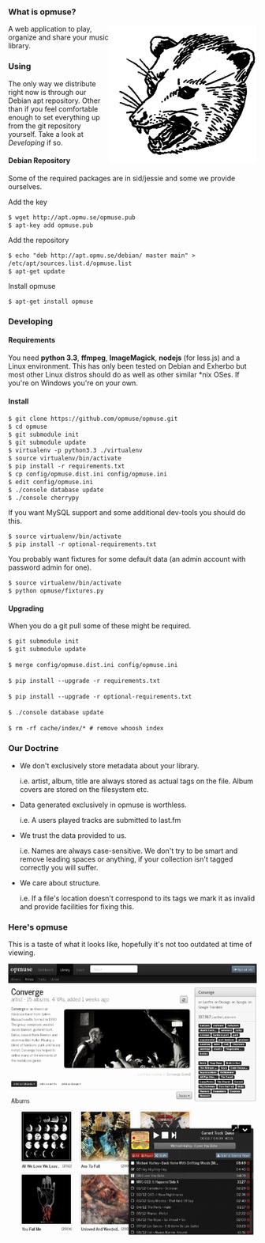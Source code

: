 ### What is opmuse?

<img align="right" src="https://github.com/opmuse/opmuse/raw/master/assets/opossum-readme.png" />

A web application to play, organize and share your music library.

### Using

The only way we distribute right now is through our Debian apt repository. Other
than if you feel comfortable enough to set everything up from the git repository
yourself. Take a look at *Developing* if so.

#### Debian Repository

Some of the required packages are in sid/jessie and some we provide ourselves.

Add the key

    $ wget http://apt.opmu.se/opmuse.pub
    $ apt-key add opmuse.pub

Add the repository

    $ echo "deb http://apt.opmu.se/debian/ master main" > /etc/apt/sources.list.d/opmuse.list
    $ apt-get update

Install opmuse

    $ apt-get install opmuse

### Developing

#### Requirements

You need **python 3.3**, **ffmpeg**, **ImageMagick**, **nodejs** (for less.js)
and a Linux environment. This has only been tested on Debian and Exherbo but
most other Linux distros should do as well as other similar \*nix OSes. If
you're on Windows you're on your own.

#### Install

    $ git clone https://github.com/opmuse/opmuse.git
    $ cd opmuse
    $ git submodule init
    $ git submodule update
    $ virtualenv -p python3.3 ./virtualenv
    $ source virtualenv/bin/activate
    $ pip install -r requirements.txt
    $ cp config/opmuse.dist.ini config/opmuse.ini
    $ edit config/opmuse.ini
    $ ./console database update
    $ ./console cherrypy

If you want MySQL support and some additional dev-tools you should do this.

    $ source virtualenv/bin/activate
    $ pip install -r optional-requirements.txt

You probably want fixtures for some default data (an admin account with password
admin for one).

    $ source virtualenv/bin/activate
    $ python opmuse/fixtures.py

#### Upgrading

When you do a git pull some of these might be required.

    $ git submodule init
    $ git submodule update

    $ merge config/opmuse.dist.ini config/opmuse.ini

    $ pip install --upgrade -r requirements.txt

    $ pip install --upgrade -r optional-requirements.txt

    $ ./console database update

    $ rm -rf cache/index/* # remove whoosh index

### Our Doctrine

  - We don't exclusively store metadata about your library.

    i.e. artist, album, title are always stored as actual tags on the file. Album covers are stored on the filesystem etc.

  - Data generated exclusively in opmuse is worthless.

    i.e. A users played tracks are submitted to last.fm

  - We trust the data provided to us.

    i.e. Names are always case-sensitive. We don't try to be smart and remove leading spaces or anything, if your collection isn't tagged correctly you will suffer.

  - We care about structure.

    i.e. If a file's location doesn't correspond to its tags we mark it as invalid and provide facilities for fixing this.

### Here's opmuse

This is a taste of what it looks like, hopefully it's not too outdated at time of viewing.

![A screenshot.](https://github.com/opmuse/opmuse/raw/master/screen1.png)
